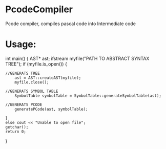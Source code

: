 # PcodeCompiler
Pcode compiler, compiles pascal code into Intermediate code

# Usage:
int main()
{
	AST* ast;
	ifstream myfile("PATH TO ABSTRACT SYNTAX TREE");
	if (myfile.is_open())
	{
  
    //GENERATS TREE
		ast = AST::createAST(myfile);
		myfile.close();

    //GENERATS SYMBOL TABLE
		SymbolTable symbolTable = SymbolTable::generateSymbolTable(ast);

    //GENERATS PCODE
		generatePCode(ast, symbolTable);

	}
	else cout << "Unable to open file";
	getchar();
	return 0;

}

